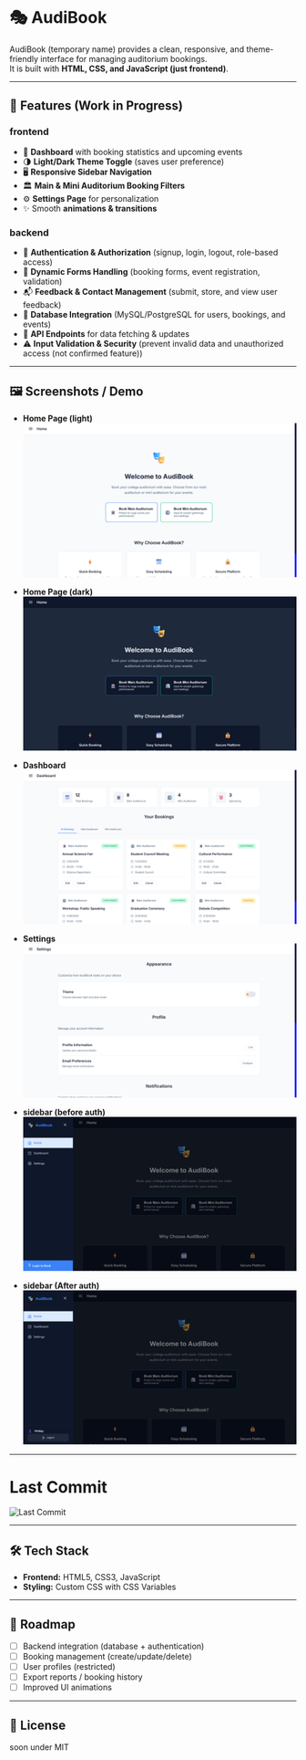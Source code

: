 
# 🎭 AudiBook


AudiBook (temporary name) provides a clean, responsive, and theme-friendly interface for managing auditorium bookings.  
It is built with **HTML, CSS, and JavaScript (just frontend)**.

---

## 🚀 Features (Work in Progress)

### frontend
- 📅 **Dashboard** with booking statistics and upcoming events
- 🌗 **Light/Dark Theme Toggle** (saves user preference)
- 🖥️ **Responsive Sidebar Navigation**
- 🏛️ **Main & Mini Auditorium Booking Filters**
- ⚙️ **Settings Page** for personalization
- ✨ Smooth **animations & transitions**

### backend

 - 🔑 **Authentication & Authorization** (signup, login, logout, role-based access)
 - 📝 **Dynamic Forms Handling** (booking forms, event registration, validation)
 - 📬 **Feedback & Contact Management** (submit, store, and view user feedback)
 - 💾 **Database Integration** (MySQL/PostgreSQL for users, bookings, and events)
 - 🔄 **API Endpoints** for data fetching & updates
 - ⚠️ **Input Validation & Security** (prevent invalid data and unauthorized access (not confirmed feature))
---

## 🖼️ Screenshots / Demo


- **Home Page (light)**
  ![Home Page Screenshot](img/homelight.png)

- **Home Page (dark)**
  ![Home Page Screenshot](img/homedark.png)

- **Dashboard**
  ![Dashboard Screenshot](img/dash.png)

- **Settings**
  ![Settings Screenshot](img/settings.png)

- **sidebar (before auth)**
  ![Sidebar Screenshot](img/sidebarbeforeauth.png)

- **sidebar (After auth)**
  ![Sidebar screenshot](img/sidebarafterauth.png) 

---
# Last Commit

![Last Commit](https://img.shields.io/github/last-commit/Hridaywho/AI_Automation?style=for-the-badge)


---

## 🛠️ Tech Stack
- **Frontend:** HTML5, CSS3, JavaScript
- **Styling:** Custom CSS with CSS Variables


---

## 📌 Roadmap
- [ ] Backend integration (database + authentication)
- [ ] Booking management (create/update/delete)
- [ ] User profiles (restricted)
- [ ] Export reports / booking history
- [ ] Improved UI animations

---

## 📄 License
soon under MIT
